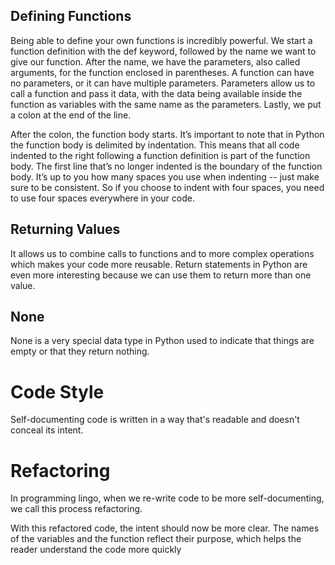 ## Defining Functions

Being able to define your own functions is incredibly powerful. We start a function definition with the def keyword, followed by the name we want to give our function. After the name, we have the parameters, also called arguments, for the function enclosed in parentheses. A function can have no parameters, or it can have multiple parameters. Parameters allow us to call a function and pass it data, with the data being available inside the function as variables with the same name as the parameters. Lastly, we put a colon at the end of the line.

After the colon, the function body starts. It’s important to note that in Python the function body is delimited by indentation. This means that all code indented to the right following a function definition is part of the function body. The first line that’s no longer indented is the boundary of the function body. It’s up to you how many spaces you use when indenting -- just make sure to be consistent. So if you choose to indent with four spaces, you need to use four spaces everywhere in your code.

## Returning Values
It allows us to combine calls to functions and to more complex operations which makes your code more reusable. 
Return statements in Python are even more interesting because we can use them to return more than one value.

## None
None is a very special data type in Python used to indicate that things are empty or that they return nothing.

# Code Style
Self-documenting code is written in a way that's readable and doesn't conceal its intent.

# Refactoring
In programming lingo, when we re-write code to be more self-documenting, we call this process refactoring.

With this refactored code, the intent should now be more clear. The names of the variables and the function reflect their purpose, which helps the reader understand the code more quickly